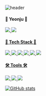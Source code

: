 ![header](https://capsule-render.vercel.app/api?type=waving&color=ff816a&height=230&section=header&text=Yeonju%20Kim&fontSize=70&fontColor=ffffff)


 #### 🍑 Yeonju 🍑 

<a href="https://velog.io/@yeriel_ju23"><img src="https://img.shields.io/badge/Tech%20Blog-11B48A?style=flat-square&logo=Vimeo&logoColor=white&link=https://velog.io/@yeriel_ju23"/> <a href="mailto:kyeonju23@gmail.com"><img src="https://img.shields.io/badge/Gmail-d14836?style=flat-square&logo=Gmail&logoColor=white&link=kyeonju23@gmail.com"/>

#### 📝 Tech Stack 📝
<img src="https://img.shields.io/badge/Python-f5605c?style=flat-square&logo=Python&logoColor=white"/> <img src="https://img.shields.io/badge/java-007396?style=flat-square&logo=Java&logoColor=white"/> <img src="https://img.shields.io/badge/C-A8B9CC?style=flat-square&logo=C&logoColor=white"/> <img src="https://img.shields.io/badge/SpringBoot-6DB33F?style=flat-square&logo=Spring&logoColor=white"/> <img src="https://img.shields.io/badge/Mysql-E6B91E?style=flat-square&logo=MySql&logo Color=white"/> <img src="https://img.shields.io/badge/MongoDB-47A248?style=flat-square&logo=MongoDB&logo Color=white"/>

#### 🛠 Tools 🛠
<img src="https://img.shields.io/badge/VisualStudioCode-007ACC?style=flat-square&logo=VisualStudioCode&logo Color=white"/> <img src="https://img.shields.io/badge/Eclipse-2C2255?style=flat-square&logo=EclipseIDE&logo Color=white"/> <img src="https://img.shields.io/badge/IntelliJ-000000?style=flat-square&logo=IntelliJIDEA&logo Color=white"/>

![GitHub stats](https://github-readme-stats.vercel.app/api?username=kyeonju23&show_icons=true&title_color=f5605c&text_color=0519652&icon_color=f57165)

<br>
